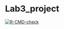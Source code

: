 # Lab3_project

<!-- badges: start -->
[![R-CMD-check](https://github.com/Hgh-studentacc/Lab3_project/actions/workflows/R-CMD-check.yaml/badge.svg)](https://github.com/Hgh-studentacc/Lab3_project/actions/workflows/R-CMD-check.yaml)
<!-- badges: end -->
